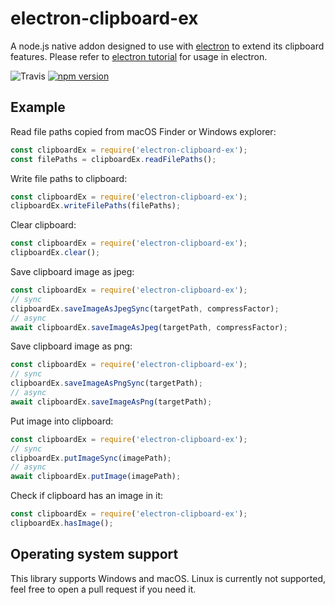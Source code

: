 # electron-clipboard-ex

A node.js native addon designed to use with [electron](https://www.electronjs.org/) to extend its clipboard features.
Please refer to [electron tutorial](https://electronjs.org/docs/tutorial/using-native-node-modules) for usage in electron.

![Travis](https://app.travis-ci.com/kenan2002/electron-clipboard-ex.svg?token=zab8ueZodq3Wkp6NTq2P&branch=master)
[![npm version](https://badge.fury.io/js/electron-clipboard-ex.svg)](https://badge.fury.io/js/electron-clipboard-ex)

## Example

Read file paths copied from macOS Finder or Windows explorer:

```javascript
const clipboardEx = require('electron-clipboard-ex');
const filePaths = clipboardEx.readFilePaths();
```

Write file paths to clipboard:

```javascript
const clipboardEx = require('electron-clipboard-ex');
clipboardEx.writeFilePaths(filePaths);
```

Clear clipboard:
```javascript
const clipboardEx = require('electron-clipboard-ex');
clipboardEx.clear();
```

Save clipboard image as jpeg:
```javascript
const clipboardEx = require('electron-clipboard-ex');
// sync
clipboardEx.saveImageAsJpegSync(targetPath, compressFactor);
// async
await clipboardEx.saveImageAsJpeg(targetPath, compressFactor);
```

Save clipboard image as png:
```javascript
const clipboardEx = require('electron-clipboard-ex');
// sync
clipboardEx.saveImageAsPngSync(targetPath);
// async
await clipboardEx.saveImageAsPng(targetPath);
```

Put image into clipboard:
```javascript
const clipboardEx = require('electron-clipboard-ex');
// sync
clipboardEx.putImageSync(imagePath);
// async
await clipboardEx.putImage(imagePath);
```

Check if clipboard has an image in it:
```javascript
const clipboardEx = require('electron-clipboard-ex');
clipboardEx.hasImage();
```

## Operating system support
This library supports Windows and macOS. Linux is currently not supported, feel free to open a pull request if you need it.

